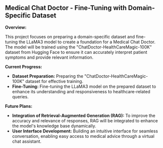 ## Medical Chat Doctor - Fine-Tuning with Domain-Specific Dataset

**Overview:**

This project focuses on preparing a domain-specific dataset and fine-tuning the LLaMA3 model to create a foundation for a Medical Chat Doctor. The model will be trained using the "ChatDoctor-HealthCareMagic-100K" dataset from Hugging Face to ensure it can accurately interpret patient symptoms and provide relevant information.

**Current Progress:**

- **Dataset Preparation:** Preparing the "ChatDoctor-HealthCareMagic-100K" dataset for effective training.
- **Fine-Tuning:** Fine-tuning the LLaMA3 model on the prepared dataset to enhance its understanding and responsiveness to healthcare-related queries.

**Future Plans:**

- **Integration of Retrieval-Augmented Generation (RAG):** To improve the accuracy and relevance of responses, RAG will be integrated to enhance the model's knowledge base dynamically.
- **User Interface Development:** Building an intuitive interface for seamless conversation, enabling easy access to medical advice through a virtual chat assistant.




